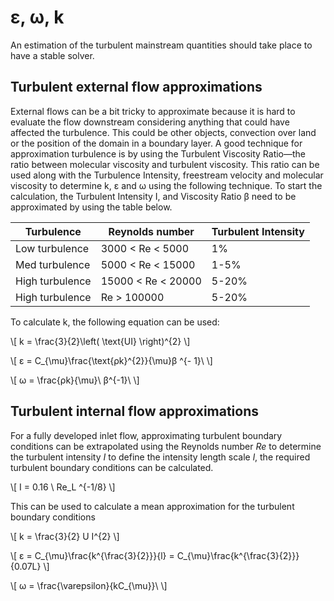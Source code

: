 # ε, ω, k

An estimation of the turbulent mainstream quantities should take place
to have a stable solver.

## Turbulent external flow approximations

External flows can be a bit tricky to approximate because it is hard to
evaluate the flow downstream considering anything that could have
affected the turbulence. This could be other objects, convection over
land or the position of the domain in a boundary layer. A good technique
for approximation turbulence is by using the Turbulent Viscosity
Ratio—the ratio between molecular viscosity and turbulent viscosity.
This ratio can be used along with the Turbulence Intensity, freestream
velocity and molecular viscosity to determine k, ε and ω using the
following technique. To start the calculation, the Turbulent Intensity
I, and Viscosity Ratio β need to be approximated by using the table
below.

| Turbulence | Reynolds number | Turbulent Intensity  | 
|------------|-----------|-----------|
| Low turbulence | 3000 < Re < 5000 | 1% |
| Med turbulence |5000 < Re < 15000 | 1-5% |
| High turbulence |15000 < Re < 20000 | 5-20% |
| High turbulence | Re > 100000 | 5-20% |

To calculate k, the following equation can be used:


  \\[ k = \frac{3}{2}\left( \text{UI} \right)^{2} \\]

  \\[ ε = C_{\mu}\frac{\text{ρk}^{2}}{\mu}β ^{- 1}\ \\]

  \\[ ω = \frac{ρk}{\mu}\ β^{-1}\ \\]

## Turbulent internal flow approximations

For a fully developed inlet flow, approximating turbulent boundary
conditions can be extrapolated using the Reynolds number *Re* to
determine the turbulent intensity *I* to define the intensity length
scale *l*, the required turbulent boundary conditions can be calculated.

\\[ I = 0.16 \ Re_L ^{-1/8} \\]

This can be used to calculate a mean approximation for the turbulent
boundary conditions

\\[ k = \frac{3}{2} U I^{2} \\]

\\[ ε = C_{\mu}\frac{k^{\frac{3}{2}}}{l} = C_{\mu}\frac{k^{\frac{3}{2}}}{0.07L} \\]

\\[ ω = \frac{\varepsilon}{kC_{\mu}}\  \\]
